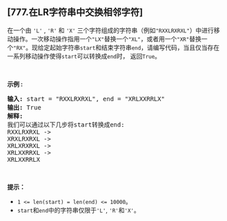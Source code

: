 ## [777.在LR字符串中交换相邻字符]
<p>在一个由 <code>&#39;L&#39;</code> , <code>&#39;R&#39;</code> 和 <code>&#39;X&#39;</code> 三个字符组成的字符串（例如<code>&quot;RXXLRXRXL&quot;</code>）中进行移动操作。一次移动操作指用一个<code>&quot;LX&quot;</code>替换一个<code>&quot;XL&quot;</code>，或者用一个<code>&quot;XR&quot;</code>替换一个<code>&quot;RX&quot;</code>。现给定起始字符串<code>start</code>和结束字符串<code>end</code>，请编写代码，当且仅当存在一系列移动操作使得<code>start</code>可以转换成<code>end</code>时， 返回<code>True</code>。</p>

<p>&nbsp;</p>

<p><strong>示例 :</strong></p>

<pre><strong>输入:</strong> start = &quot;RXXLRXRXL&quot;, end = &quot;XRLXXRRLX&quot;
<strong>输出:</strong> True
<strong>解释:</strong>
我们可以通过以下几步将start转换成end:
RXXLRXRXL -&gt;
XRXLRXRXL -&gt;
XRLXRXRXL -&gt;
XRLXXRRXL -&gt;
XRLXXRRLX
</pre>

<p>&nbsp;</p>

<p><strong>提示：</strong></p>

<ul>
	<li><code>1 &lt;= len(start) = len(end) &lt;= 10000</code>。</li>
	<li><code>start</code>和<code>end</code>中的字符串仅限于<code>&#39;L&#39;</code>, <code>&#39;R&#39;</code>和<code>&#39;X&#39;</code>。</li>
</ul>
